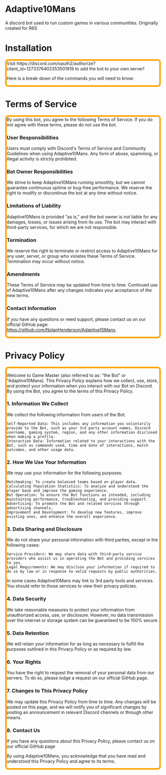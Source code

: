 # Adaptive10Mans
A discord bot used to run custom games in various communities. Originally created for R6S
# Installation
<div style="border: 5px solid orange; border-radius: 10px;">
Visit https://discord.com/oauth2/authorize?client_id=1273376403353501819 to add the bot to your own server!

Here is a break-down of the commands you will need to know:
</div>

# Terms of Service
<div style="border: 5px solid orange; border-radius: 10px;">
By using this bot, you agree to the following Terms of Service. If you do not agree with these terms, please do not use the bot.

### User Responsibilities
Users must comply with Discord's Terms of Service and Community Guidelines when using Adaptive10Mans. Any form of abuse, spamming, or illegal activity is strictly prohibited.

### Bot Owner Responsibilities
We strive to keep Adaptive10Mans running smoothly, but we cannot guarantee continuous uptime or bug-free performance.
We reserve the right to modify or discontinue the bot at any time without notice.

### Limitations of Liability
Adaptive10Mans is provided "as is," and the bot owner is not liable for any damages, losses, or issues arising from its use. The bot may interact with third-party services, for which we are not responsible.

### Termination
We reserve the right to terminate or restrict access to Adaptive10Mans for any user, server, or group who violates these Terms of Service. Termination may occur without notice.

### Amendments
These Terms of Service may be updated from time to time. Continued use of Adaptive10Mans after any changes indicates your acceptance of the new terms.

### Contact Information
If you have any questions or need support, please contact us on our official GitHub page: https://github.com/NolanHenderson/Adaptive10Mans.
</div>

# Privacy Policy
<div style="border: 5px solid orange; border-radius: 10px;">

Welcome to Game Master (also referred to as: "the Bot" or "Adaptive10Mans). This Privacy Policy explains how we collect, use, store, and protect your information when you interact with our Bot on Discord. By using the Bot, you agree to the terms of this Privacy Policy.
### 1. Information We Collect

We collect the following information from users of the Bot:

    Self-Reported Data: This includes any information you voluntarily provide to the Bot, such as your 3rd party account names, Discord username, gaming system, region, and any other information disclosed when making a profile.
    Interaction Data: Information related to your interactions with the Bot, such as commands used, time and date of interactions, match outcomes, and other usage data.

### 2. How We Use Your Information

We may use your information for the following purposes:

    Matchmaking: To create balanced teams based on player data.
    Calculating Population Statistics: To analyze and understand the player base and improve the gaming experience.
    Bot Operation: To ensure the Bot functions as intended, including maintaining performance, troubleshooting, and providing support.
    Advertising: To promote the Bot and related services through advertising channels.
    Improvement and Development: To develop new features, improve existing ones, and enhance the overall experience.

### 3. Data Sharing and Disclosure

We do not share your personal information with third parties, except in the following cases:

    Service Providers: We may share data with third-party service providers who assist us in operating the Bot and providing services to you.
    Legal Requirements: We may disclose your information if required to do so by law or in response to valid requests by public authorities.

In some cases Adaptive10Mans may link to 3rd party tools and services. You should refer to those services to view their privacy policies.

### 4. Data Security

We take reasonable measures to protect your information from unauthorized access, use, or disclosure. However, no data transmission over the internet or storage system can be guaranteed to be 100% secure.
### 5. Data Retention

We will retain your information for as long as necessary to fulfill the purposes outlined in this Privacy Policy or as required by law.
### 6. Your Rights

You have the right to request the removal of your personal data from our servers. To do so, please lodge a request on our official GitHub page.
### 7. Changes to This Privacy Policy

We may update this Privacy Policy from time to time. Any changes will be posted on this page, and we will notify you of significant changes by posting an announcement in relevant Discord channels or through other means.
### 8. Contact Us

If you have any questions about this Privacy Policy, please contact us on our official GitHub page

By using Adaptive10Mans, you acknowledge that you have read and understood this Privacy Policy and agree to its terms.

</div>


